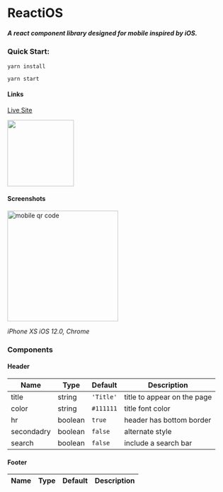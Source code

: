 # ReactiOS

#####  A react component library designed for mobile inspired by iOS.

###  Quick Start:

``` yarn install ```

``` yarn start ```

#### Links
[Live Site](http://react-ios-ui-kit.herokuapp.com/)

<img src="README/qr.png" width="150" height="150">
<br>

#### Screenshots
<img alt="mobile qr code" src="README/combined-01-72ppi.png" width="250">

*iPhone XS iOS 12.0, Chrome*

### Components
#### Header

| Name         | Type    | Default | Description |
| ------------ | ------- | ------- | ----------- |
| title | string | `'Title'` | title to appear on the page |
| color | string | `#111111` | title font color |
| hr | boolean | `true` | header has bottom border |
| secondadry | boolean | `false` | alternate style |
| search | boolean | `false` | include a search bar |

#### Footer
| Name         | Type    | Default | Description |
| ------------ | ------- | ------- | ----------- |